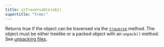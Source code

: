 ```yaml
---
title: isTraversable(obj)
supertitle: "tree:"
---
```


Returns true if the object can be traversed via the [`traverse`](traverse.html) method. The object must be either treelike or a packed object with an `unpack()` method. See [unpacking files](/language/fileTypes.html#unpacking-files).
